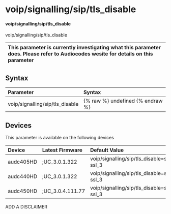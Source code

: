 ﻿---
description: voip/signalling/sip/tls_disable
search: false
---

# voip/signalling/sip/tls_disable

#### voip/signalling/sip/tls_disable

voip/signalling/sip/tls_disable


| This parameter is currently investigating what this parameter does. Please refer to Audiocodes wesite for details on this parameter | 
| :--- |

## Syntax
| Parameter | Syntax |
| :--- | :--- |
|voip/signalling/sip/tls_disable | {% raw %} undefined {% endraw %}|

## Devices
This parameter is available on the following devices

| Device | Latest Firmware | Default Value |
|:---|:---|:---|
| audc405HD | ;UC_3.0.1.322 | voip/signalling/sip/tls_disable=ssl_2 ssl_3 
| audc440HD | ;UC_3.0.1.322 | voip/signalling/sip/tls_disable=ssl_2 ssl_3 
| audc450HD | ;UC_3.0.4.111.77 | voip/signalling/sip/tls_disable=ssl_2 ssl_3 

ADD A DISCLAIMER
